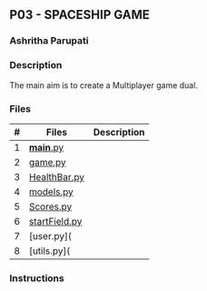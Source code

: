 ## P03 - SPACESHIP GAME
### Ashritha Parupati
### Description

The main aim is to create a Multiplayer game dual. 

### Files

|  #  | Files   | Description                         |
|:---:| ------- | ----------------------------------- |
|  1  | [__main__.py](https://github.com/ashrithap02/5443-2D-Parupati/blob/main/Assignments/P03/__main__.py) |
|  2  | [game.py](https://github.com/ashrithap02/5443-2D-Parupati/blob/main/Assignments/P03/game.py) |
|  3  | [HealthBar.py](https://github.com/ashrithap02/5443-2D-Parupati/blob/main/Assignments/P03/HealthBar.py) |
|  4  | [models.py](https://github.com/ashrithap02/5443-2D-Parupati/blob/main/Assignments/P03/models.py) |
|  5  | [ Scores.py](https://github.com/ashrithap02/5443-2D-Parupati/blob/main/Assignments/P03/Scores.py) |
|  6  | [startField.py](https://github.com/ashrithap02/5443-2D-Parupati/blob/main/Assignments/P03/starField.py) |
|  7  | [user.py](
|  8  | [utils.py](

### Instructions

